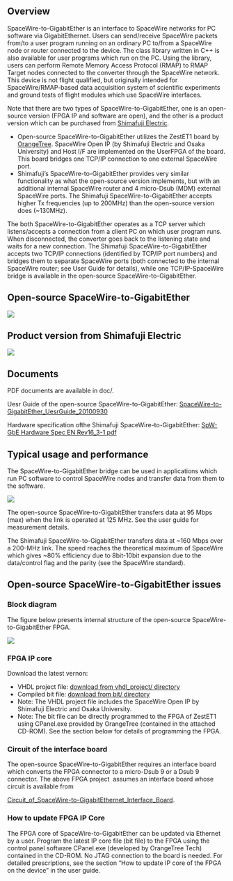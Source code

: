Overview
--------

SpaceWire-to-GigabitEther is an interface to SpaceWire networks for PC
software via GigabitEthernet. Users can send/receive SpaceWire packets
from/to a user program running on an ordinary PC to/from a SpaceWire
node or router connected to the device. The class library written in C++
is also available for user programs which run on the PC. Using the
library, users can perform Remote Memory Access Protocol (RMAP) to RMAP
Target nodes connected to the converter through the SpaceWire network.
This device is not flight qualified, but originally intended for
SpaceWire/RMAP-based data acquisition system of scientific experiments
and ground tests of flight modules which use SpaceWire interfaces.

Note that there are two types of SpaceWire-to-GigabitEther, one is an
open-source version (FPGA IP and software are open), and the other is a
product version which can be purchased from [Shimafuji
Electric](http://shimafuji.co.jp/spacewire/index.html).

-   Open-source SpaceWire-to-GigabitEther utilizes the ZestET1 board by
    [OrangeTree](http://www.orangetreetech.com/). SpaceWire Open IP (by
    Shimafuji Electric and Osaka University) and Host I/F are
    implemented on the UserFPGA of the board. This board bridges one
    TCP/IP connection to one external SpaceWire port.
-   Shimafuji’s SpaceWire-to-GigabitEther provides very similar
    functionality as what the open-source version implements, but with
    an additional internal SpaceWire router and 4 micro-Dsub (MDM)
    external SpaceWire ports. The Shimafuji SpaceWire-to-GigabitEther
    accepts higher Tx frequencies (up to 200MHz) than the open-source
    version does (\~130MHz).

The both SpaceWire-to-GigabitEther operates as a TCP server which
listens/accepts a connection from a client PC on which user program
runs. When disconnected, the converter goes back to the listening state
and waits for a new connection. The Shimafuji SpaceWire-to-GigabitEther
accepts two TCP/IP connections (identified by TCP/IP port numbers) and
bridges them to separate SpaceWire ports (both connected to the internal
SpaceWire router; see User Guide for details), while one
TCP/IP-SpaceWire bridge is available in the open-source
SpaceWire-to-GigabitEther.

## Open-source SpaceWire-to-GigabitEther
[![](https://github.com/yuasatakayuki/SpaceWireToGigabitEther/wiki/images/SpaceWire-to-GigabitEther_opensource_version-300x201.jpg)](https://github.com/yuasatakayuki/SpaceWireToGigabitEther/wiki/images/SpaceWire-to-GigabitEther_opensource_version)

## Product version from Shimafuji Electric
[![](https://github.com/yuasatakayuki/SpaceWireToGigabitEther/wiki/images/ShimafujiSpaceWire-to-GigabitEther-300x200.jpg)](https://github.com/yuasatakayuki/SpaceWireToGigabitEther/wiki/images/ShimafujiSpaceWire-to-GigabitEther.jpg)

Documents
---------

PDF documents are available in doc/.

Uesr Guide of the open-source
SpaceWire-to-GigabitEther: [SpaceWire-to-GigabitEther\_UesrGuide\_20100930](https://github.com/yuasatakayuki/SpaceWireToGigabitEther/raw/master/doc/SpaceWire-to-GigabitEther_UesrGuide_20100930.pdf)

Hardware specification ofthe Shimafuji
SpaceWire-to-GigabitEther: [SpW-GbE Hardware Spec EN
Rev16\_3-1.pdf](https://github.com/yuasatakayuki/SpaceWireToGigabitEther/raw/master/doc/SpW-GbE-Hardware-Spec-EN-Rev16_3-1.pdf)

Typical usage and performance
-----------------------------

The SpaceWire-to-GigabitEther bridge can be used in applications which
run PC software to control SpaceWire nodes and transfer data from them
to the software.

[![](https://github.com/yuasatakayuki/SpaceWireToGigabitEther/wiki/images/TypicalConfigurationOfSpaceWire-to-GigabitEther.png)](https://github.com/yuasatakayuki/SpaceWireToGigabitEther/wiki/images/TypicalConfigurationOfSpaceWire-to-GigabitEther.png)

The open-source SpaceWire-to-GigabitEther transfers data at 95 Mbps
(max) when the link is operated at 125 MHz. See the user guide for
measurement details.

The Shimafuji SpaceWire-to-GigabitEther transfers data at \~160 Mbps
over a 200-MHz link. The speed reaches the theoretical maximum of
SpaceWire which gives \~80% efficiency due to 8bit-10bit expansion due
to the data/control flag and the parity (see the SpaceWire standard).

Open-source SpaceWire-to-GigabitEther issues
--------------------------------------------

### Block diagram

The figure below presents internal structure of the open-source
SpaceWire-to-GigabitEther FPGA.

[![](https://github.com/yuasatakayuki/SpaceWireToGigabitEther/wiki/images/BlockDiagramOfOpenSourceSpaceWire-to-GigabitEther.png)](https://github.com/yuasatakayuki/SpaceWireToGigabitEther/wiki/images/BlockDiagramOfOpenSourceSpaceWire-to-GigabitEther.png)

### FPGA IP core

Download the latest vernon:

-   VHDL project
    file: [download from vhdl_project/ directory](https://github.com/yuasatakayuki/SpaceWireToGigabitEther/tree/master/vhdl_project)
-   Compiled bit
    file: [download from bit/ directory](https://github.com/yuasatakayuki/SpaceWireToGigabitEther/tree/master/bit_files)
-   Note: The VHDL project file includes the SpaceWire Open IP by
    Shimafuji Electric and Osaka University.
-   Note: The bit file can be directly programmed to the FPGA of ZestET1
    using CPanel.exe provided by OrangeTree (contained in the
    attached CD-ROM). See the section below for details of programming
    the FPGA.

### Circuit of the interface board

The open-source SpaceWire-to-GigabitEther requires an interface board
which converts the FPGA connector to a micro-Dsub 9 or a Dsub 9
connector. The above FPGA project  assumes an interface board whose
circuit is available from

[Circuit\_of\_SpaceWire-to-GigabitEthernet\_Interface\_Board](https://github.com/yuasatakayuki/SpaceWireToGigabitEther/raw/master/doc/Circuit_of_SpaceWire-to-GigabitEthernet_Interface_Board.pdf).

### How to update FPGA IP Core

The FPGA core of SpaceWire-to-GigabitEther can be updated via Ethernet
by a user. Program the latest IP core file (bit file) to the FPGA using
the control panel software CPanel.exe (developed by OrangeTree Tech)
contained in the CD-ROM. No JTAG connection to the board is needed. For
detailed prescriptions, see the section “How to update IP core of the
FPGA on the device” in the user guide.
